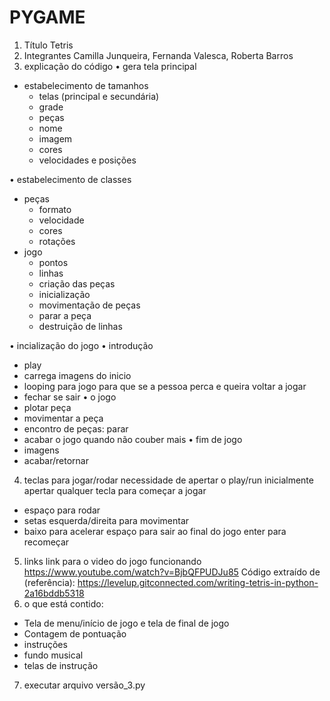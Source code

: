 # PYGAME
1. Título
Tetris
2. Integrantes
Camilla Junqueira, Fernanda Valesca, Roberta Barros
3. explicação do código
• gera tela principal
- estabelecimento de tamanhos 
   - telas (principal e secundária) 
   - grade
   - peças
   - nome
   - imagem 
   - cores
   - velocidades e posições

• estabelecimento de classes
- peças
   - formato
   - velocidade
   - cores
   - rotações
- jogo
   - pontos 
   - linhas
   - criação das peças
   - inicialização
   - movimentação de peças
   - parar a peça
   - destruição de linhas

• incialização do jogo
  • introdução
   - play
   - carrega imagens do inicio
   - looping para jogo para que se a pessoa perca e queira 
voltar a jogar
   - fechar se sair
  • o jogo
   - plotar peça
   - movimentar a peça
   - encontro de peças: parar
   - acabar o jogo quando não couber mais 
  • fim de jogo
   - imagens
   - acabar/retornar 

4. teclas para jogar/rodar 
necessidade de apertar o play/run inicialmente
apertar qualquer tecla para começar a jogar 
  - espaço para rodar
  - setas esquerda/direita para movimentar
  - baixo para acelerar
espaço para sair ao final do jogo
enter para recomeçar
5. links
link para o video do jogo funcionando
https://www.youtube.com/watch?v=BjbQFPUDJu85
Código extraído de (referência):
https://levelup.gitconnected.com/writing-tetris-in-python-2a16bddb5318
6. o que está contido:
- Tela de menu/início de jogo e tela de final de jogo
- Contagem de pontuação
- instruções
- fundo musical
- telas de instrução
7. executar
arquivo versão_3.py